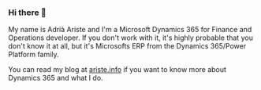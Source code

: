 ### Hi there 👋

My name is Adrià Ariste and I'm a Microsoft Dynamics 365 for Finance and Operations developer. If you don't work with it, it's highly probable that you don't know it at all, but it's Microsofts ERP from the Dynamics 365/Power Platform family.

You can read my blog at [ariste.info](https://ariste.info) if you want to know more about Dynamics 365 and what I do.

<!--
**aariste/aariste** is a ✨ _special_ ✨ repository because its `README.md` (this file) appears on your GitHub profile.

Here are some ideas to get you started:

- 🔭 I’m currently working on ...
- 🌱 I’m currently learning ...
- 👯 I’m looking to collaborate on ...
- 🤔 I’m looking for help with ...
- 💬 Ask me about ...
- 📫 How to reach me: ...
- 😄 Pronouns: ...
- ⚡ Fun fact: ...
-->
